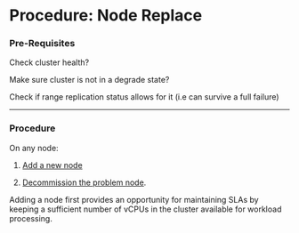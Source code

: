 # Procedure: Node Replace

### Pre-Requisites

Check cluster health?

Make sure cluster is not in a degrade state?

Check if range replication status allows for it (i.e can survive a full failure) 



------

### Procedure

On any node:

1. [Add a new node](../routine-maintenance/node-add.md) 

2. [Decommission the problem node](../routine-maintenance/node-decommission.md).


Adding a node first provides an opportunity for maintaining SLAs by keeping a sufficient number of vCPUs in the cluster available for workload processing.

